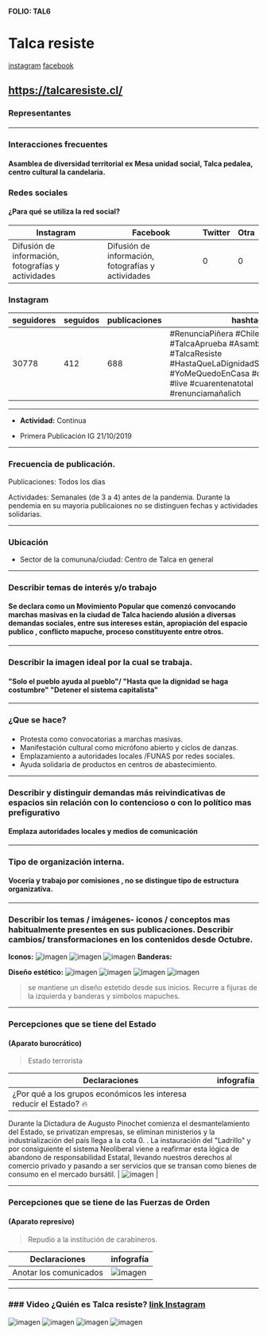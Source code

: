 #### FOLIO: TAL6
# Talca resiste

[instagram](https://www.instagram.com/talcaresiste/)
[facebook](https://www.facebook.com/talcaresiste.oficial)

<https://talcaresiste.cl/>
---

### Representantes
#### 
---
### Interacciones frecuentes
#### Asamblea de diversidad territorial ex Mesa unidad social, Talca pedalea, centro cultural la candelaria.

### Redes sociales
#### ¿Para qué se utiliza la red social?
| Instagram | Facebook | Twitter | Otra 
|---|---|---|---|
|Difusión de información, fotografías y actividades|Difusión de información, fotografías y actividades|0| 0|

### **Instagram**
| seguidores | seguidos | publicaciones | hashtag 
|---|---|---|---|
|30778|412|688| #RenunciaPiñera #ChileDesperto #TalcaAprueba #AsambleaConstituyente #TalcaResiste #HastaQueLaDignidadSeHagaCostumbre #YoMeQuedoEnCasa #quedateencasa #live #cuarentenatotal #renunciamañalich

---

* **Actividad:** Continua  

* Primera Publicación IG 21/10/2019

---
### Frecuencia de publicación.

Publicaciones: Todos los dias 

Actividades: Semanales (de 3 a 4) antes de la pandemia. Durante la pendemia en su mayoria publicaiones no se distinguen fechas y actividades solidarias. 

---
### Ubicación
* Sector de la comununa/ciudad: Centro de Talca en general

---
### Describir temas de interés y/o trabajo
#### Se declara como un Movimiento Popular que comenzó convocando marchas masivas en la ciudad de Talca haciendo alusión a diversas demandas sociales, entre sus intereses están, apropiación del espacio publico , conflicto mapuche, proceso constituyente entre otros.
---
### Describir la imagen ideal por la cual se trabaja.
#### "Solo el pueblo ayuda al pueblo"/ "Hasta que la dignidad se haga costumbre" "Detener el sistema capitalista" 

---
### ¿Que se hace?
#### 
- Protesta como convocatorias a marchas masivas. 
- Manifestación cultural como micrófono abierto y ciclos de danzas. 
- Emplazamiento a autoridades locales /FUNAS por redes sociales.  
- Ayuda solidaria de productos en centros de abastecimiento. 

---
### Describir y distinguir demandas más reivindicativas de espacios sin relación con lo contencioso o con lo político mas prefigurativo
#### Emplaza autoridades locales y medios de comunicación 


---
### Tipo de organización interna.
#### Vocería y trabajo por comisiones , no se distingue tipo de estructura organizativa. 

---
### Describir los temas / imágenes- iconos / conceptos mas habitualmente presentes en sus publicaciones. Describir cambios/ transformaciones en los contenidos desde Octubre.

**Iconos:** 
![imagen](jara.png)
![imagen](3.png)
![imagen](4.png)
**Banderas:**

**Diseño estético:**
![imagen](1.png)
![imagen](2.png)
![imagen](apru.png)
![imagen](web.png)

>   se mantiene un diseño estetido desde sus inicios. Recurre a fijuras de la izquierda y banderas y simbolos mapuches. 

---
### Percepciones que se tiene del Estado
#### (Aparato burocrático)
> Estado terrorista

| Declaraciones | infografía | 
|---|---|
|¿Por qué a los grupos económicos les interesa reducir el Estado? 🔥

Durante la Dictadura de Augusto Pinochet comienza el desmantelamiento del Estado, se privatizan empresas, se eliminan ministerios y la industrialización del país llega a la cota 0.
.
La instauración del "Ladrillo" y por consiguiente el sistema Neoliberal viene a reafirmar esta lógica de abandono de responsabilidad Estatal, llevando nuestros derechos al comercio privado y pasando a ser servicios que se transan como bienes de consumo en el mercado bursátil. | ![imagen](Estado.png) |

---
### Percepciones que se tiene de las Fuerzas de Orden
#### (Aparato represivo)
> Repudio a la institución de carabineros.  

| Declaraciones | infografía | 
|---|---|
|Anotar los comunicados | ![imagen](carab.png) |


---
### ### Video ¿Quién es Talca resiste? [link Instagram](https://www.instagram.com/p/B59IREvpiK-/)
![imagen](1.jpg)
![imagen](covid.png)
![imagen](estado.png)
![imagen](funa1.png)
